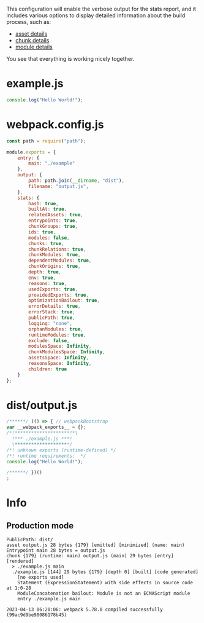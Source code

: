 This configuration will enable the verbose output for the stats report, and it includes various options to display detailed information about the build process, such as:
 
- [asset details](https://webpack.js.org/configuration/stats/#statsassets)
- [chunk details](https://webpack.js.org/configuration/stats/#statschunks)
- [module details](https://webpack.js.org/configuration/stats/#statsmodules)

You see that everything is working nicely together.

# example.js

```javascript
console.log("Hello World!");
```

# webpack.config.js

```javascript
const path = require("path");

module.exports = {
    entry: {
		main: "./example"
	},
	output: {
		path: path.join(__dirname, "dist"),
		filename: "output.js",
	},
	stats: {
		hash: true,
		builtAt: true,
		relatedAssets: true,
		entrypoints: true,
		chunkGroups: true,
		ids: true,
		modules: false,
		chunks: true,
		chunkRelations: true,
		chunkModules: true,
		dependentModules: true,
		chunkOrigins: true,
		depth: true,
		env: true,
		reasons: true,
		usedExports: true,
		providedExports: true,
		optimizationBailout: true,
		errorDetails: true,
		errorStack: true,
		publicPath: true,
		logging: "none",
		orphanModules: true,
		runtimeModules: true,
		exclude: false,
		modulesSpace: Infinity,
		chunkModulesSpace: Infinity,
		assetsSpace: Infinity,
		reasonsSpace: Infinity,
		children: true
	}
};
```

# dist/output.js

```javascript
/******/ (() => { // webpackBootstrap
var __webpack_exports__ = {};
/*!********************!*\
  !*** ./example.js ***!
  \********************/
/*! unknown exports (runtime-defined) */
/*! runtime requirements:  */
console.log("Hello World!");

/******/ })()
;
```

# Info

## Production mode

```
PublicPath: dist/
asset output.js 28 bytes {179} [emitted] [minimized] (name: main)
Entrypoint main 28 bytes = output.js
chunk {179} (runtime: main) output.js (main) 29 bytes [entry] [rendered]
  > ./example.js main
  ./example.js [144] 29 bytes {179} [depth 0] [built] [code generated]
    [no exports used]
    Statement (ExpressionStatement) with side effects in source code at 1:0-28
    ModuleConcatenation bailout: Module is not an ECMAScript module
    entry ./example.js main
  
2023-04-13 06:20:06: webpack 5.78.0 compiled successfully (99ac9d9be98086178b45)
```
